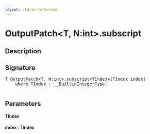 ```yaml
---
layout: stdlib-reference
---
```


# OutputPatch\<T, N:int\>\.subscript

## Description





## Signature 

<pre>
T <a href="/stdlib-reference/types/OutputPatch/index" class="code_type">OutputPatch</a>&lt;T, N:<span class="code_keyword">int</span>&gt;.<a href="/stdlib-reference/types/OutputPatch/subscript">subscript</a>&lt;TIndex&gt;(TIndex <span class='code_param'>index</span>)
    <span class='code_keyword'>where</span> TIndex : __BuiltinIntegerType;

</pre>

## Parameters

#### TIndex
#### index : TIndex

